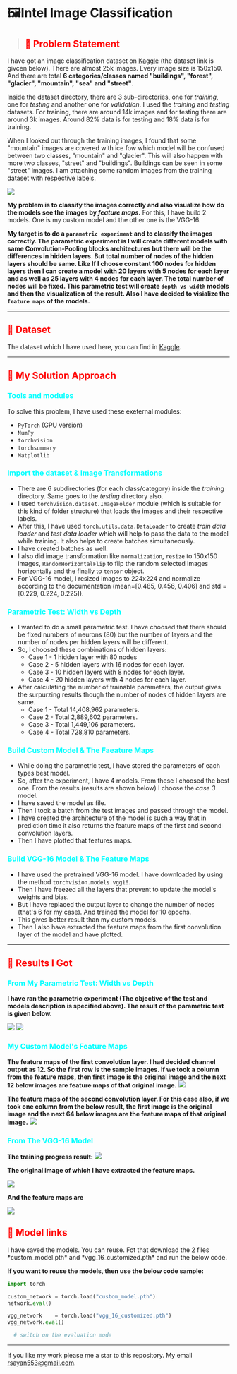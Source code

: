 <h1 style="align:center;">🖼️Intel Image Classification</h1>

><h2 style="color:red;">🤔 Problem Statement</h2>

I have got an image classification dataset on [Kaggle](https://www.kaggle.com) (the dataset link is givcen below). There are almost 25k images. Every image size is 150x150. And there are total **6 categories/classes named "buildings", "forest", "glacier", "mountain", "sea" and "street"**. 

Inside the dataset directory, there are 3 sub-directories, one for *training*, one for *testing* and another one for *validation*. I used the *training* and *testing* datasets. For training, there are around 14k images and for testing there are around 3k images. Around 82% data is for testing and 18% data is for training.

When I looked out through the training images, I found that some "mountain" images are covered with ice fow which model will be confused between two classes, "mountain" and "glacier". This will also happen with more two classes, "street" and "buildings". Buildings can be seen in some "street" images. I am attaching some random images from the training dataset with respective labels.

<img src="dataset_sample.png"/>

**My problem is to classify the images correctly and also visualize how do the models see the images by *feature maps*.** For this, I have build 2 models. One is my custom model and the other one is the VGG-16.

**My target is to do a `parametric experiment` and to classify the images correctly. The parametric experiment is I will create different models with same Convolution-Pooling blocks architectures but there will be the differences in hidden layers. But total number of  nodes of the hidden layers should be same. Like If I choose constant 100 nodes for hidden layers then I can create a model with 20 layers with 5 nodes for each layer and as well as 25 layers with 4 nodes for each layer. The total number of nodes will be fixed. This parametric test will create `depth vs width` models and then the visualization of the result. Also I have decided to visialize the `feature maps` of the models.**

---

<h2 style="color:red">📅 Dataset</h2>

The dataset which I have used here, you can find in [Kaggle](https://www.kaggle.com/datasets/puneet6060/intel-image-classification).

---

<h2 style="color:red">🔪 My Solution Approach</h2>

<h3 style="color:cyan">Tools and modules</h3>

To solve this problem, I have used these exeternal modules:
- `PyTorch` (GPU version)
- `NumPy`
- `torchvision`
- `torchsummary`
- `Matplotlib`

<h3 style="color:cyan">Import the dataset & Image Transformations</h3>

- There are 6 subdirectories (for each class/category) inside the *training* directory. Same goes to the *testing* directory also. 
- I used `torchvision.dataset.ImageFolder` module (which is suitable for this kind of folder structure) that loads the images and their respective labels.
- After this, I have used `torch.utils.data.DataLoader` to create *train data loader* and *test data loader* which will help to pass the data to the model while training. It also helps to create batches simultaneously.
- I have created batches as well.
- I also did image transformation like `normalization`, `resize` to 150x150 images, `RandomHorizontalFlip` to flip the random selected images horizontally and the finally to `tensor` object.
- For VGG-16 model, I resized images to 224x224 and normalize according to the documentation (mean=[0.485, 0.456, 0.406] and std = [0.229, 0.224, 0.225]).

<h3 style="color:cyan">Parametric Test: Width vs Depth</h3>

- I  wanted to do a small parametric test. I have choosed that there should be fixed numbers of neurons (80) but the number of layers and the number of nodes per hidden layers will be different.
- So, I choosed these combinations of hidden layers:
    - Case 1 - 1 hidden layer with 80 nodes
    - Case 2 - 5 hidden layers with 16 nodes for each layer.
    - Case 3 - 10 hidden layers with 8 nodes for each layer.
    - Case 4 - 20 hidden layers with 4 nodes for each layer.
- After calculating the number of trainable parameters, the output gives the surpurzing results though the number of nodes of hidden layers are same.
    - Case 1 - Total 14,408,962 parameters.
    - Case 2 - Total 2,889,602 parameters.
    - Case 3 - Total 1,449,106 parameters.
    - Case 4 - Total 728,810 parameters.

<h3 style="color:cyan">Build Custom Model & The Faeature Maps</h3>

- While doing the parametric test, I have stored the parameters of each types best model.
- So, after the experiment, I have 4 models. From these I choosed the best one. From the results (results are shown below) I choose the *case 3* model.
- I have saved the model as file.
- Then I took a batch from the test images and passed through the model.
- I have created the architecture of the model is such a way that in prediction time it also returns the feature maps of the first and second convolution layers.
- Then I have plotted that features maps.

<h3 style="color:cyan">Build VGG-16 Model & The Feature Maps</h3>

- I have used the pretrained VGG-16 model. I have downloaded by using the method `torchvision.models.vgg16`.
- Then I have freezed all the layers that prevent to update the model's weights and bias.
- But I have replaced the output layer to change the number of nodes (that's 6 for my case). And trained the model for 10 epochs.
- This gives better result than my custom models. 
- Then I also have extracted the feature maps from the first convolution layer of the model and have plotted.
---

<h2 style="color:red">📝 Results I Got</h2>

<h3 style="color:cyan">From My Parametric Test: Width vs Depth</h3>

**I have ran the parametric experiment (The objective of the test and models description is specified above). The result of the parametric test is given below.**

<img src="parametric_test_visualization1.png" />

<img src="parametric_test_visualization2.png"/>

<h3 style="color:cyan">My Custom Model's Feature Maps</h3>

**The feature maps of the first convolution layer. I had decided channel output as 12. So the first row is the sample images. If we took a column from the feature maps, then first image is the original image and the next 12 below images are feature maps of that original image.**
<img src = "feature_maps1.png"/>

**The feature maps of the second convolution layer. For this case also, if we took one column from the below result, the first image is the original image and the next 64 below images are the feature maps of that original image.**
<img src = "feature_maps2.png"/>

<h3 style="color:cyan">From The VGG-16 Model</h3>

**The training progress result:**
<img src="vgg_16_training_result.png" />

**The original image of which I have extracted the feature maps.**

<img src="random_image.png"/>

**And the feature maps are**

<img src="vgg_16_feature_maps_conv1.png"/>

<h2 style="color:red">🔗 Model links</h2>
I have saved the models. You can reuse. Fot that download the 2 files *custom_model.pth* and *vgg_16_customized.pth* and run the below code.

**If you want to reuse the models, then use the below code sample:**

```python
import torch

custom_network = torch.load("custom_model.pth")
network.eval()

vgg_network    = torch.load("vgg_16_customized.pth")
vgg_network.eval()

  # switch on the evaluation mode
```
---

If you like my work please me a star to this repository. My email rsayan553@gmail.com.
